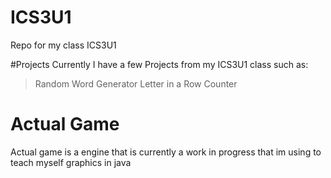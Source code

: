 # ICS3U1
Repo for my class ICS3U1

#Projects 
Currently I have a few Projects from my ICS3U1 class such as:
> Random Word Generator
> Letter in a Row Counter

# Actual Game
Actual game is a engine that is currently a work in progress that im using to teach myself graphics in java

